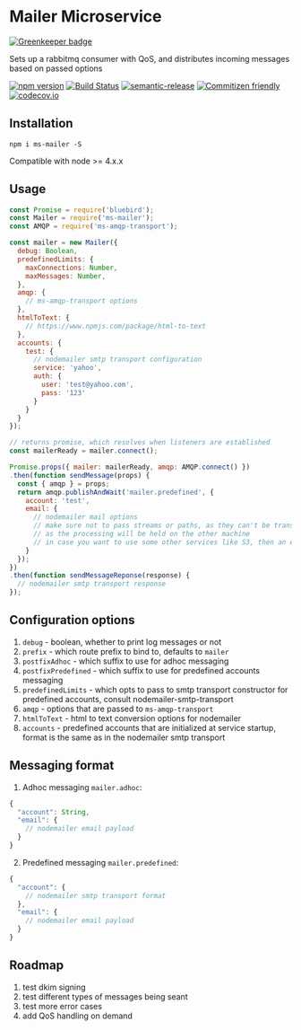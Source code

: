 # Mailer Microservice

[![Greenkeeper badge](https://badges.greenkeeper.io/makeomatic/ms-mailer.svg)](https://greenkeeper.io/)

Sets up a rabbitmq consumer with QoS, and distributes incoming messages based on passed options

[![npm version](https://badge.fury.io/js/ms-mailer.svg)](https://badge.fury.io/js/ms-mailer)
[![Build Status](https://semaphoreci.com/api/v1/projects/93fdae46-0b24-4af7-9078-fd369109b906/658194/shields_badge.svg)](https://semaphoreci.com/makeomatic/ms-mailer)
[![semantic-release](https://img.shields.io/badge/%20%20%F0%9F%93%A6%F0%9F%9A%80-semantic--release-e10079.svg?style=flat-square)](https://github.com/semantic-release/semantic-release)
[![Commitizen friendly](https://img.shields.io/badge/commitizen-friendly-brightgreen.svg)](http://commitizen.github.io/cz-cli/)
[![codecov.io](https://codecov.io/github/makeomatic/ms-mailer/coverage.svg?branch=master)](https://codecov.io/github/makeomatic/ms-mailer?branch=master)

## Installation

`npm i ms-mailer -S`

Compatible with node >= 4.x.x

## Usage

```js
const Promise = require('bluebird');
const Mailer = require('ms-mailer');
const AMQP = require('ms-amqp-transport');

const mailer = new Mailer({
  debug: Boolean,
  predefinedLimits: {
    maxConnections: Number,
    maxMessages: Number,
  },
  amqp: {
    // ms-amqp-transport options
  },
  htmlToText: {
    // https://www.npmjs.com/package/html-to-text
  },
  accounts: {
    test: {
      // nodemailer smtp transport configuration
      service: 'yahoo',
      auth: {
        user: 'test@yahoo.com',
        pass: '123'
      }
    }
  }
});

// returns promise, which resolves when listeners are established
const mailerReady = mailer.connect();

Promise.props({ mailer: mailerReady, amqp: AMQP.connect() })
.then(function sendMessage(props) {
  const { amqp } = props;
  return amqp.publishAndWait('mailer.predefined', {
    account: 'test',
    email: {
      // nodemailer mail options
      // make sure not to pass streams or paths, as they can't be transferred through the wire
      // as the processing will be held on the other machine
      // in case you want to use some other services like S3, then an expansion can be coded for this module
    }
  });
})
.then(function sendMessageReponse(response) {
  // nodemailer smtp transport response
});

```

## Configuration options

1. `debug` - boolean, whether to print log messages or not
2. `prefix` - which route prefix to bind to, defaults to `mailer`
3. `postfixAdhoc` -  which suffix to use for adhoc messaging
4. `postfixPredefined` - which suffix to use for predefined accounts messaging
5. `predefinedLimits` - which opts to pass to smtp transport constructor for predefined accounts, consult nodemailer-smtp-transport
6. `amqp` - options that are passed to `ms-amqp-transport`
7. `htmlToText` - html to text conversion options for nodemailer
8. `accounts` - predefined accounts that are initialized at service startup, format is the same as in the nodemailer smtp transport

## Messaging format

1. Adhoc messaging `mailer.adhoc`:

```js
{
  "account": String,
  "email": {
    // nodemailer email payload
  }
}
```

2. Predefined messaging `mailer.predefined`:

```js
{
  "account": {
    // nodemailer smtp transport format
  },
  "email": {
    // nodemailer email payload
  }
}
```

## Roadmap

1. test dkim signing
2. test different types of messages being seant
3. test more error cases
4. add QoS handling on demand
